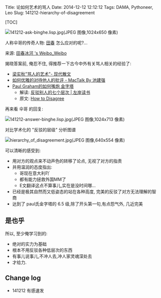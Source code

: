 Title: 论如何艺术的骂人
Date: 2014-12-12 12:12:12 
Tags: DAMA, Pythoneer, Leo
Slug: 141212-hierarchy-of-disagreement

[TOC]

![141212-ask-binghe.lisp.jpg(JPEG 图像,1024x650 像素)](http://zoomq.qiniudn.com/ZQCollection/snap/141212-ask-binghe.lisp.jpg?imageView2/2/w/512)

人称伞哥的传奇人物: [田春](http://www.ituring.com.cn/article/553)
怎么应对的呢?...

<!--more-->

来源: [田春冰河 's Weibo_Weibo](http://weibo.com/1929185323/BAfMov9Vt?type=comment#_rnd1418287455937)

揭晓答案前, 俺忍不住, 得推荐一下古今中外有关骂人相关的经验了:

- [梁实秋"骂人的艺术"- 现代散文](http://www.ccview.net/htm/xiandai/wen/liangshiqiu009.htm)
- [如何优雅的对待他人的批评 - MacTalk By 池建强](http://www.zhixuan.com/toutiao/article/5431)
- [Paul Graham的如何嘴炮 金字塔](http://phiphicake.blogspot.hk/2012/01/paul-graham.html)
    + 解读: [反驳别人的七个层次 | 左岸读书](http://www.zreading.cn/archives/4137.html)
    + 原文: [How to Disagree](http://www.paulgraham.com/disagree.html)


再来看 伞哥 的回复:

![141212-answer-binghe.lisp.jpg(JPEG 图像,1024x713 像素)](http://zoomq.qiniudn.com/ZQCollection/snap/141212-answer-binghe.lisp.jpg)


对比学术化的 "反驳的层级" 分析图谱

![hierarchy_of_disagreement.jpg(JPEG 图像,640x554 像素)](http://zoomq.qiniudn.com/ZQCollection/snap/hierarchy_of_disagreement.jpg)

可以清晰的感受到:

- 用对方的观点来不动声色的转移了论点, 无视了对方的指责
- 并用温润的态度指出:
    + 哥现在意大利吖
    + 都有能力拯救外国MM了
    + E文翻译这点不算事儿,实在是没时间哪...
- 已经是极其自然而又低姿态的站在各种高度, 完美的反驳了对方无法理解的智商
- 达到了 paul氏金字塔的 6.5 级,除了开头第一句,有点怨气外, 几近完美

## 是也乎

所以, 至少俺学习到的:

- 绝对的实力为基础
- 根本不用反驳各种低层次的东西
- 有事儿说事儿,不冲人去,冲人家灵魂深处去
- 才给力.

## Change log

- 141212 有感速发
 
